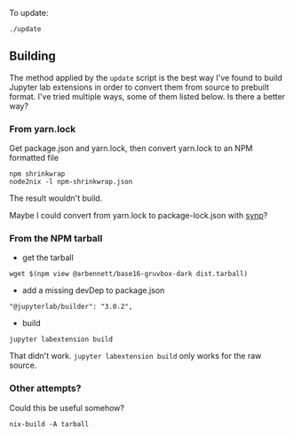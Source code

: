 To update:

```
./update
```

## Building

The method applied by the `update` script is the best way I've found to build
Jupyter lab extensions in order to convert them from source to prebuilt format.
I've tried multiple ways, some of them listed below. Is there a better way?

### From yarn.lock

Get package.json and yarn.lock, then convert yarn.lock to an NPM formatted file

```
npm shrinkwrap
node2nix -l npm-shrinkwrap.json
```

The result wouldn't build.

Maybe I could convert from yarn.lock to package-lock.json with [synp](https://github.com/imsnif/synp)?

### From the NPM tarball

- get the tarball

```
wget $(npm view @arbennett/base16-gruvbox-dark dist.tarball)
```

- add a missing devDep to package.json

```
"@jupyterlab/builder": "3.0.2",
```

- build

```
jupyter labextension build
```

That didn't work. `jupyter labextension build` only works for the raw source.

### Other attempts?

Could this be useful somehow?

```
nix-build -A tarball
```
